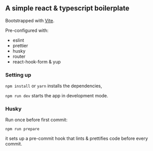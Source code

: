 ## A simple react & typescript boilerplate

Bootstrapped with [Vite](https://vitejs.dev/).

Pre-configured with:

- eslint
- prettier
- husky
- router
- react-hook-form & yup

### Setting up

`npm install` or `yarn` installs the dependencies,

`npm run dev` starts the app in development mode.

### Husky

Run once before first commit:

`npm run prepare` 

it sets up a pre-commit hook that lints & prettifies code before every commit.

